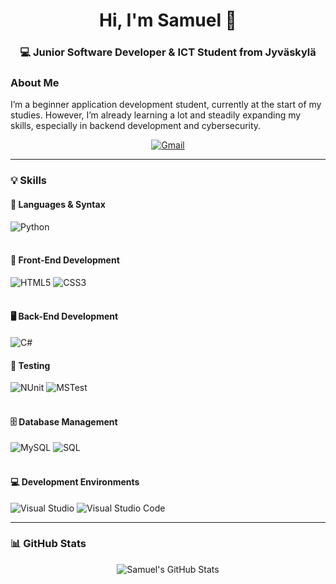 <h1 align="center">Hi, I'm Samuel 👋</h1>
<h3 align="center">💻 Junior Software Developer & ICT Student from Jyväskylä</h3>

### About Me
  I’m a beginner application development student, currently at the start of my studies. However, I’m already learning a lot and steadily expanding my skills, especially in backend development and cybersecurity.

<p align="center">
  <a href="mailto:Samuel.Kujala88@gmail.com">
    <img src="https://img.shields.io/badge/Gmail-000000.svg?style=for-the-badge&logo=gmail&logoColor=white" alt="Gmail" />
  </a>
</p>



---

### 💡 Skills


#### 🧠 Languages & Syntax  
![Python](https://img.shields.io/badge/Python-3776AB.svg?style=for-the-badge&logo=python&logoColor=white)  
&nbsp;

#### 🎨 Front-End Development  
![HTML5](https://img.shields.io/badge/HTML5-E34F26.svg?style=for-the-badge&logo=html5&logoColor=white)
![CSS3](https://img.shields.io/badge/CSS3-1572B6.svg?style=for-the-badge&logo=css3&logoColor=white)  
&nbsp;

#### 🖥️ Back-End Development  
![C#](https://img.shields.io/badge/C%23-239120.svg?style=for-the-badge&logo=c-sharp&logoColor=white)
&nbsp;

#### 🧪 Testing  
![NUnit](https://img.shields.io/badge/NUnit-800000.svg?style=for-the-badge&logo=nunit&logoColor=white)
![MSTest](https://img.shields.io/badge/MSTest-003B6F.svg?style=for-the-badge&logo=windows&logoColor=white)  
&nbsp;

#### 🗄️ Database Management  
![MySQL](https://img.shields.io/badge/MySQL-4479A1.svg?style=for-the-badge&logo=mysql&logoColor=white)
![SQL](https://img.shields.io/badge/SQL-025E8C.svg?style=for-the-badge&logo=postgresql&logoColor=white)  
&nbsp;

#### 💻 Development Environments  
![Visual Studio](https://img.shields.io/badge/Visual%20Studio-5C2D91.svg?style=for-the-badge&logo=visual-studio&logoColor=white)
![Visual Studio Code](https://img.shields.io/badge/VS%20Code-007ACC.svg?style=for-the-badge&logo=visual-studio-code&logoColor=white)




---

### 📊 GitHub Stats
<p align="center">
  <img src="https://github-readme-stats.vercel.app/api?username=SamuelKujala&show_icons=true&theme=radical" alt="Samuel's GitHub Stats" />
</p>
